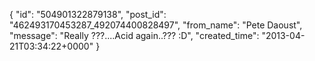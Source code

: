  {
   "id": "504901322879138",
   "post_id": "462493170453287_492074400828497",
   "from_name": "Pete Daoust",
   "message": "Really ???....Acid again..???  :D",
   "created_time": "2013-04-21T03:34:22+0000"
 }

